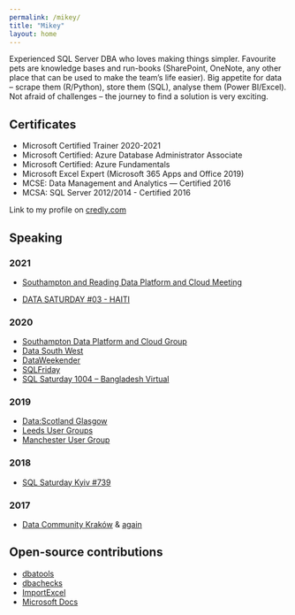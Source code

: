 ```yaml
---
permalink: /mikey/
title: "Mikey"
layout: home
---
```


Experienced SQL Server DBA who loves making things simpler. Favourite pets are knowledge bases and run-books (SharePoint, OneNote, any other place that can be used to make the team’s life easier). Big appetite for data – scrape them (R/Python), store them (SQL), analyse them (Power BI/Excel).
Not afraid of challenges – the journey to find a solution is very exciting.

## Certificates

- Microsoft Certified Trainer 2020-2021
- Microsoft Certified: Azure Database Administrator Associate
- Microsoft Certified: Azure Fundamentals
- Microsoft Excel Expert (Microsoft 365 Apps and Office 2019)
- MCSE: Data Management and Analytics — Certified 2016
- MCSA: SQL Server 2012/2014 - Certified 2016

Link to my profile on [credly.com](https://www.credly.com/users/michal-bronowski/badges)

## Speaking

### 2021

- [Southampton and Reading Data Platform and Cloud Meeting](https://www.meetup.com/en-AU/Southampton-Data-Platform-and-Cloud-Group/events/276379978/)

- [DATA SATURDAY #03 - HAITI](https://datasaturdays.com/2021-03-27-datasaturday0003/)

### 2020

- [Southampton Data Platform and Cloud Group](https://www.meetup.com/Southampton-Data-Platform-and-Cloud-Group/events/266970185/)
- [Data South West](https://www.meetup.com/SQL-South-West/events/tbvdvqybclbgc/)
- [DataWeekender](https://www.dataweekender.com/schedule)
- [SQLFriday](https://sqlfriday.net/past-sql-friday-sessions/sql-friday-21-mikey-bronowski-on-multi-server-agent-jobs-administration-with-happy-faces-and-pigeons/l_raGZbd2DqzC40PJuWsg)
- [SQL Saturday 1004 – Bangladesh Virtual](https://web.archive.org/web/20210105062150/http://sqlsaturday.com/1004/)

### 2019

- [Data:Scotland Glasgow](http://datascotland.org/)
- [Leeds User Groups](https://www.meetup.com/en-AU/dataleeds/events/255664587/)
- [Manchester User Group](https://www.meetup.com/en-AU/McrDataPlatform/events/256671093/)

### 2018
- [SQL Saturday Kyiv #739](https://www.sqlsaturday.com/739/EventHome.aspx)

### 2017

- [Data Community Kraków](https://www.meetup.com/en-AU/PLSSUG/events/234317158/) & [again](https://www.meetup.com/en-AU/PLSSUG/events/245361793/)

## Open-source contributions
- [dbatools](https://github.com/sqlcollaborative/dbatools)
- [dbachecks](https://github.com/sqlcollaborative/dbachecks)
- [ImportExcel](https://github.com/dfinke/ImportExcel)
- [Microsoft Docs](https://github.com/MicrosoftDocs)
